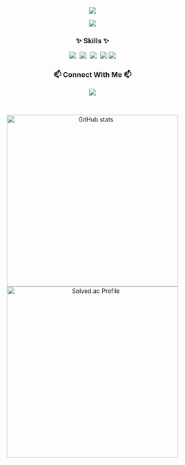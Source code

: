 <p align='center'>
   <img src="https://capsule-render.vercel.app/api?type=waving&color=BDBDC8&height=300&section=header&text=Gyeonghun%20Lee%20&fontSize=50&animation=fadeIn&fontAlignY=38&desc=Aspiring%20Backend%20Developer&descAlignY=55&descAlign=80&fontColor=ffffff" />
  <p align="center">
<a href="https://hits.seeyoufarm.com"><img src="https://hits.seeyoufarm.com/api/count/incr/badge.svg?url=https%3A%2F%2Fgithub.com%2Flgh000322&count_bg=%23F32DEC&title_bg=%23555555&icon=&icon_color=%23E7E7E7&title=count&edge_flat=false"/></a>
 


<h3 align="center">✨ Skills ✨</h3>
<p align="center">
  <img src="https://img.shields.io/badge/Java-007396?style=flat-square&logo=Java&logoColor=white"/></a>&nbsp
  <img src="https://img.shields.io/badge/SpringBoot-6DB33F?style=flat-square&logo=SpringBoot&logoColor=white"/></a>&nbsp 
  <img src="https://img.shields.io/badge/Mysql-E6B91E?style=flat-square&logo=MySql&logoColor=white"/></a>&nbsp 
  <img src="https://img.shields.io/badge/Docker-2496ED?style=flat-square&logo=Docker&logoColor=white"/>
  <img src="https://img.shields.io/badge/GitHub Action-2496ED?style=flat-square&logo=githubactions&logoColor=skyblue" />
</p>

<h3 align="center"> 📫 Connect With Me 📫 </h3>
<p align="center">
  <a href="mailto:kang000322@gmail.com">
    <img src="https://img.shields.io/badge/Gmail-D14836?style=for-the-badge&logo=gmail&logoColor=white"/>
    </a>
  </a>
</p>
<br>
<p align="center">
    <img src="https://github-readme-stats.vercel.app/api?username=lgh000322&show_icons=true&theme=radical" alt="GitHub stats" width="400">
    <a href="https://solved.ac/kyounghun12/">
        <img src="http://mazassumnida.wtf/api/v2/generate_badge?boj=kyounghun12" alt="Solved.ac Profile" width="400">
    </a>
</p>
<br>


